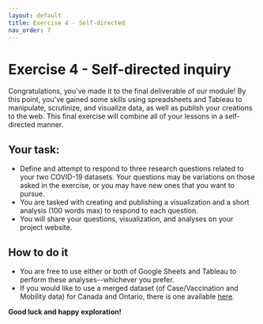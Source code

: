 ```yaml
---
layout: default
title: Exercise 4 - Self-directed
nav_order: 7
---
```


# Exercise 4 - Self-directed inquiry
Congratulations, you've made it to the final deliverable of our module! By this point, you've gained some skills using spreadsheets and Tableau to manipulate, scrutinize, and visualize data, as well as publish your creations to the web. This final exercise will combine all of your lessons in a self-directed manner. 

## Your task: 
- Define and attempt to respond to three research questions related to your two COVID-19 datasets. Your questions may be variations on those asked in the exercise, or you may have new ones that you want to pursue. 
- You are tasked with creating and publishing a visualization and a short analysis (100 words max) to respond to each question.  
- You will share your questions, visualization, and analyses on your project website. 

## How to do it
- You are free to use either or both of Google Sheets and Tableau to perform these analyses--whichever you prefer. 
- If you would like to use a merged dataset (of Case/Vaccination and Mobility data) for Canada and Ontario, there is one available [here](https://docs.google.com/spreadsheets/d/19aKLLj6VvjbHrPx4pvkKjGB-m-IP2q53dLhIaNX94XI/copy).

**Good luck and happy exploration!**